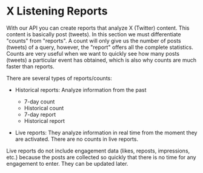 # X Listening Reports

With our API you can create reports that analyze X (Twitter) content. This content is basically post (tweets). In this section we must differentiate "counts" from "reports". A count will only give us the number of posts (tweets) of a query, however, the "report" offers all the complete statistics. Counts are very useful when we want to quickly see how many posts (tweets) a particular event has obtained, which is also why counts are much faster than reports.

There are several types of reports/counts:

- Historical reports: Analyze information from the past

  - 7-day count
  - Historical count
  - 7-day report
  - Historical report
 
- Live reports: They analyze information in real time from the moment they are activated. There are no counts in live reports.

Live reports do not include engagement data (likes, reposts, impressions, etc.) because the posts are collected so quickly that there is no time for any engagement to enter. They can be updated later.
